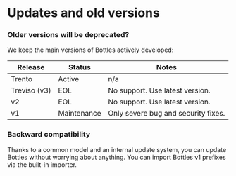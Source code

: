# Updates and old versions

### Older versions will be deprecated?

We keep the main versions of Bottles actively developed:

| Release      | Status      | Notes                               |
| ------------ | ----------- | ----------------------------------- |
| Trento       | Active      | n/a                                 |
| Treviso (v3) | EOL         | No support. Use latest version.     |
| v2           | EOL         | No support. Use latest version.     |
| v1           | Maintenance | Only severe bug and security fixes. |

### Backward compatibility

Thanks to a common model and an internal update system, you can update Bottles without worrying about anything. You can import Bottles v1 prefixes via the built-in importer.
